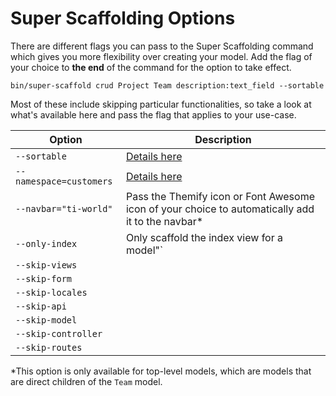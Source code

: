 # Super Scaffolding Options

There are different flags you can pass to the Super Scaffolding command which gives you more flexibility over creating your model. Add the flag of your choice to **the end** of the command for the option to take effect.
```
bin/super-scaffold crud Project Team description:text_field --sortable
```

Most of these include skipping particular functionalities, so take a look at what's available here and pass the flag that applies to your use-case.

| Option | Description |
|--------|-------------|
| `--sortable` | [Details here](/docs/super-scaffolding/sortable.md) |
| `--namespace=customers` | [Details here](/docs/namespacing.md) |
| `--navbar="ti-world"` | Pass the Themify icon or Font Awesome icon of your choice to automatically add it to the navbar* |
| `--only-index` | Only scaffold the index view for a model"` |
| `--skip-views` | |
| `--skip-form` | |
| `--skip-locales` | |
| `--skip-api` | |
| `--skip-model` | |
| `--skip-controller` | |
| `--skip-routes` | |

*This option is only available for top-level models, which are models that are direct children of the `Team` model.
